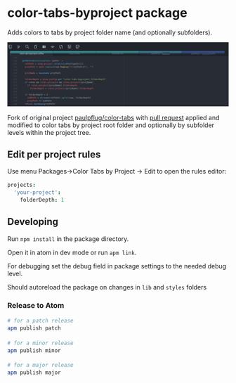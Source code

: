 # color-tabs-byproject package

Adds colors to tabs by project folder name (and optionally subfolders).

![Screenshot](docs/screenshot-1.png)

Fork of original project [paulpflug/color-tabs](https://github.com/paulpflug/color-tabs)
with [pull request](https://github.com/paulpflug/color-tabs/pull/25)
applied and modified to color tabs by project root folder and optionally
by subfolder levels within the project tree.

## Edit per project rules
Use menu Packages->Color Tabs by Project -> Edit to open the rules editor:
```cson
projects:
  'your-project':
    folderDepth: 1
```

## Developing

Run `npm install` in the package directory.

Open it in atom in dev mode or run `apm link`.

For debugging set the debug field in package settings to the needed debug level.

Should autoreload the package on changes in `lib` and `styles` folders

### Release to Atom
```bash
# for a patch release
apm publish patch

# for a minor release
apm publish minor

# for a major release
apm publish major
```
